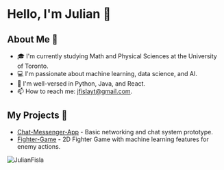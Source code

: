 # Hello, I'm Julian 👋

## About Me 🌱
- 🎓 I'm currently studying Math and Physical Sciences at the University of Toronto.
- 💻 I'm passionate about machine learning, data science, and AI.
- 🌟 I'm well-versed in Python, Java, and React.
- 📫 How to reach me: jfislayt@gmail.com.

## My Projects 🔭
- [Chat-Messenger-App](https://github.com/JulianFisla/Chat-Messenger-App) - Basic networking and chat system prototype.
- [Fighter-Game](https://github.com/JulianFisla/fightergame) - 2D Fighter Game with machine learning features for enemy actions.

![JulianFisla](https://github-readme-stats.vercel.app/api?username=[JulianFisla]&show_icons=true&theme=[light])
